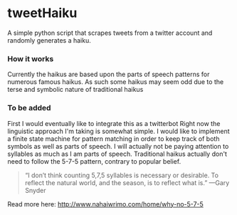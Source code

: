 # tweetHaiku
A simple python script that scrapes tweets from a twitter account and randomly generates a haiku.

### How it works
Currently the haikus are based upon the parts of speech patterns for numerous famous haikus. As such some haikus may seem odd due to the terse and symbolic nature of traditional haikus

### To be added
First I would eventually like to integrate this as a twitterbot
Right now the linguistic approach I'm taking is somewhat simple. I would like to implement a finite state machine for pattern matching in order to keep track of both symbols as well as parts of speech. I will actually not be paying attention to syllables as much as I am parts of speech. Traditional haikus actually don't need to follow the 5-7-5 pattern, contrary to popular belief. 

>“I don’t think counting 5,7,5 syllables is necessary or desirable. 
>To reflect the natural world, and the season, is to reflect what is.” 
>—Gary Snyder

Read more here: http://www.nahaiwrimo.com/home/why-no-5-7-5
